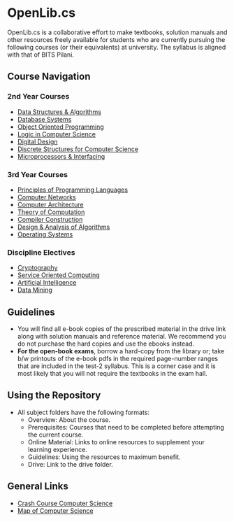 # OpenLib.cs

OpenLib.cs is a collaborative effort to make textbooks, solution manuals and other resources freely available for students who are currently pursuing the following courses (or their equivalents) at university. The syllabus is aligned with that of BITS Pilani. 

## Course Navigation

### 2nd Year Courses

*   [Data Structures & Algorithms](./courses/CSF211)
*   [Database Systems](./courses/CSF212)
*   [Object Oriented Programming](./courses/CSF213)
*   [Logic in Computer Science](./courses/CSF214)
*   [Digital Design](./courses/CSF215)
*   [Discrete Structures for Computer Science](./courses/CSF222)
*   [Microprocessors & Interfacing](./courses/CSF241)

### 3rd Year Courses

*   [Principles of Programming Languages](./courses/CSF301)
*   [Computer Networks](./courses/CSF303)
*   [Computer Architecture](./courses/CSF342)
*   [Theory of Computation](./courses/CSF351)
*   [Compiler Construction](./courses/CSF363)
*   [Design & Analysis of Algorithms](./courses/CSF364)
*   [Operating Systems](./courses/CSF372)

### Discipline Electives

*  [Cryptography](./courses/CSF463)
*  [Service Oriented Computing](./courses/CSF466)
*  [Artificial Intelligence](./courses/CSF)
*  [Data Mining](./courses/CSF)

## Guidelines
* You will find all e-book copies of the prescribed material in the drive link along with solution manuals and reference material. We recommend you do not purchase the hard copies and use the ebooks instead.
* **For the open-book exams**, borrow a hard-copy from the library or; take b/w printouts of the e-book pdfs in the required page-number ranges that are included in the test-2 syllabus. This is a corner case and it is most likely that you will not require the textbooks in the exam hall. 

## Using the Repository
* All subject folders have the following formats:
  * Overview: About the course.
  * Prerequisites: Courses that need to be completed before attempting the current course.
  * Online Material: Links to online resources to supplement your learning experience.
  * Guidelines: Using the resources to maximum benefit.
  * Drive: Link to the drive folder.
  
## General Links
* [Crash Course Computer Science](https://www.youtube.com/playlist?list=PL8dPuuaLjXtNlUrzyH5r6jN9ulIgZBpdo)
* [Map of Computer Science](https://www.youtube.com/watch?v=SzJ46YA_RaA)
  
  
